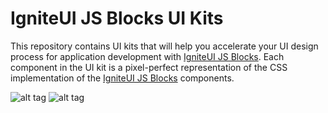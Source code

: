 # IgniteUI JS Blocks UI Kits

This repository contains UI kits that will help you accelerate your UI design process for application development with [IgniteUI JS Blocks](https://github.com/IgniteUI/igniteui-js-blocks).
Each component in the UI kit is a pixel-perfect representation of the CSS implementation of the [IgniteUI JS Blocks](https://github.com/IgniteUI/igniteui-js-blocks) components.

![alt tag](https://rawgit.com/IgniteUI/js-blocks-ui-kits/master/images/sketch-template-screen.png)
![alt tag](https://rawgit.com/IgniteUI/js-blocks-ui-kits/master/images/sketch-kit.png)